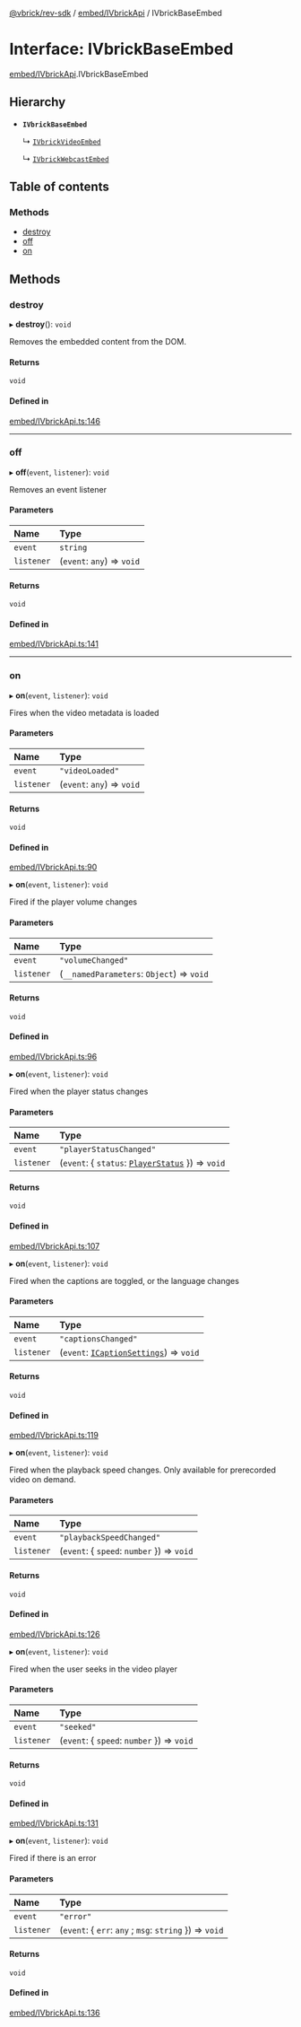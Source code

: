 [@vbrick/rev-sdk](../README.md) / [embed/IVbrickApi](../modules/embed_IVbrickApi.md) / IVbrickBaseEmbed

# Interface: IVbrickBaseEmbed

[embed/IVbrickApi](../modules/embed_IVbrickApi.md).IVbrickBaseEmbed

## Hierarchy

- **`IVbrickBaseEmbed`**

  ↳ [`IVbrickVideoEmbed`](embed_IVbrickApi.IVbrickVideoEmbed.md)

  ↳ [`IVbrickWebcastEmbed`](embed_IVbrickApi.IVbrickWebcastEmbed.md)

## Table of contents

### Methods

- [destroy](embed_IVbrickApi.IVbrickBaseEmbed.md#destroy)
- [off](embed_IVbrickApi.IVbrickBaseEmbed.md#off)
- [on](embed_IVbrickApi.IVbrickBaseEmbed.md#on)

## Methods

### destroy

▸ **destroy**(): `void`

Removes the embedded content from the DOM.

#### Returns

`void`

#### Defined in

[embed/IVbrickApi.ts:146](https://github.com/vbrick/rev-sdk-js/blob/c8dd2aa/src/embed/IVbrickApi.ts#L146)

___

### off

▸ **off**(`event`, `listener`): `void`

Removes an event listener

#### Parameters

| Name | Type |
| :------ | :------ |
| `event` | `string` |
| `listener` | (`event`: `any`) => `void` |

#### Returns

`void`

#### Defined in

[embed/IVbrickApi.ts:141](https://github.com/vbrick/rev-sdk-js/blob/c8dd2aa/src/embed/IVbrickApi.ts#L141)

___

### on

▸ **on**(`event`, `listener`): `void`

Fires when the video metadata is loaded

#### Parameters

| Name | Type |
| :------ | :------ |
| `event` | ``"videoLoaded"`` |
| `listener` | (`event`: `any`) => `void` |

#### Returns

`void`

#### Defined in

[embed/IVbrickApi.ts:90](https://github.com/vbrick/rev-sdk-js/blob/c8dd2aa/src/embed/IVbrickApi.ts#L90)

▸ **on**(`event`, `listener`): `void`

Fired if the player volume changes

#### Parameters

| Name | Type |
| :------ | :------ |
| `event` | ``"volumeChanged"`` |
| `listener` | (`__namedParameters`: `Object`) => `void` |

#### Returns

`void`

#### Defined in

[embed/IVbrickApi.ts:96](https://github.com/vbrick/rev-sdk-js/blob/c8dd2aa/src/embed/IVbrickApi.ts#L96)

▸ **on**(`event`, `listener`): `void`

Fired when the player status changes

#### Parameters

| Name | Type |
| :------ | :------ |
| `event` | ``"playerStatusChanged"`` |
| `listener` | (`event`: { `status`: [`PlayerStatus`](../enums/embed_PlayerStatus.PlayerStatus.md)  }) => `void` |

#### Returns

`void`

#### Defined in

[embed/IVbrickApi.ts:107](https://github.com/vbrick/rev-sdk-js/blob/c8dd2aa/src/embed/IVbrickApi.ts#L107)

▸ **on**(`event`, `listener`): `void`

Fired when the captions are toggled, or the language changes

#### Parameters

| Name | Type |
| :------ | :------ |
| `event` | ``"captionsChanged"`` |
| `listener` | (`event`: [`ICaptionSettings`](embed_IVbrickApi.ICaptionSettings.md)) => `void` |

#### Returns

`void`

#### Defined in

[embed/IVbrickApi.ts:119](https://github.com/vbrick/rev-sdk-js/blob/c8dd2aa/src/embed/IVbrickApi.ts#L119)

▸ **on**(`event`, `listener`): `void`

Fired when the playback speed changes. Only available for prerecorded video on demand.

#### Parameters

| Name | Type |
| :------ | :------ |
| `event` | ``"playbackSpeedChanged"`` |
| `listener` | (`event`: { `speed`: `number`  }) => `void` |

#### Returns

`void`

#### Defined in

[embed/IVbrickApi.ts:126](https://github.com/vbrick/rev-sdk-js/blob/c8dd2aa/src/embed/IVbrickApi.ts#L126)

▸ **on**(`event`, `listener`): `void`

Fired when the user seeks in the video player

#### Parameters

| Name | Type |
| :------ | :------ |
| `event` | ``"seeked"`` |
| `listener` | (`event`: { `speed`: `number`  }) => `void` |

#### Returns

`void`

#### Defined in

[embed/IVbrickApi.ts:131](https://github.com/vbrick/rev-sdk-js/blob/c8dd2aa/src/embed/IVbrickApi.ts#L131)

▸ **on**(`event`, `listener`): `void`

Fired if there is an error

#### Parameters

| Name | Type |
| :------ | :------ |
| `event` | ``"error"`` |
| `listener` | (`event`: { `err`: `any` ; `msg`: `string`  }) => `void` |

#### Returns

`void`

#### Defined in

[embed/IVbrickApi.ts:136](https://github.com/vbrick/rev-sdk-js/blob/c8dd2aa/src/embed/IVbrickApi.ts#L136)

